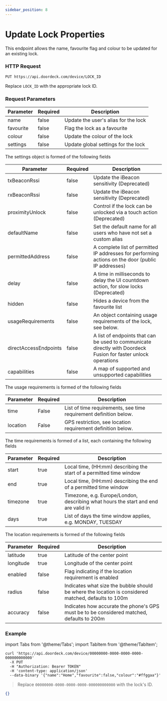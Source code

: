 ```yaml
---
sidebar_position: 8
---
```


# Update Lock Properties

This endpoint allows the name, favourite flag and colour to be updated for an existing lock.

### HTTP Request

`PUT https://api.doordeck.com/device/LOCK_ID`

Replace `LOCK_ID` with the appropriate lock ID.

### Request Parameters

| Parameter | Required | Description                          |
|-----------|----------|--------------------------------------|
| name      | false    | Update the user's alias for the lock |
| favourite | false    | Flag the lock as a favourite         |
| colour    | false    | Update the colour of the lock        |
| settings  | false    | Update global settings for the lock  |

The settings object is formed of the following fields

| Parameter             | Required | Description                                                                                                    |
|-----------------------|----------|----------------------------------------------------------------------------------------------------------------|
| txBeaconRssi          | false    | Update the iBeacon sensitivity (Deprecated)                                                                    |
| rxBeaconRssi          | false    | Update the iBeacon sensitivity (Deprecated)                                                                    |
| proximityUnlock       | false    | Control if the lock can be unlocked via a touch action (Deprecated)                                            |
| defaultName           | false    | Set the default name for all users who have not set a custom alias                                             |
| permittedAddress      | false    | A complete list of permitted IP addresses for performing actions on the door (public IP addresses)             |
| delay                 | false    | A time in milliseconds to delay the UI countdown action, for slow locks (Deprecated)                           |
| hidden                | false    | Hides a device from the favourite list                                                                         |
| usageRequirements     | false    | An object containing usage requirements of the lock, see below.                                                |
| directAccessEndpoints | false    | A list of endpoints that can be used to communicate directly with Doordeck Fusion for faster unlock operations |
| capabilities          | false    | A map of supported and unsupported capabilities                                                                |

The usage requirements is formed of the following fields

| Parameter | Required | Description                                                       |
|-----------|----------|-------------------------------------------------------------------|
| time      | False    | List of time requirements, see time requirement definition below. |
| location  | False    | GPS restriction, see location requirement definition below.       |

The time requirements is formed of a list, each containing the following fields

| Parameter | Required | Description                                                                        |
|-----------|----------|------------------------------------------------------------------------------------|
| start     | true     | Local time, (HH:mm) describing the start of a permitted time window                |
| end       | true     | Local time, (HH:mm) describing the end of a permitted time window                  |
| timezone  | true     | Timezone, e.g. Europe/London, describing what hours the start and end are valid in |
| days      | true     | List of days the time window applies, e.g. MONDAY, TUESDAY                         |

The location requirements is formed of the following fields

| Parameter | Required | Description                                                                                         |
|-----------|----------|-----------------------------------------------------------------------------------------------------|
| latitude  | true     | Latitude of the center point                                                                        |
| longitude | true     | Longitude of the center point                                                                       |
| enabled   | false    | Flag indicating if the location requirement is enabled                                              |
| radius    | false    | Indicates what size the bubble should be where the location is considered matched, defaults to 100m |
| accuracy  | false    | Indicates how accurate the phone's GPS must be to be considered matched, defaults to 200m           |

### Example

import Tabs from '@theme/Tabs';
import TabItem from '@theme/TabItem';

<Tabs>
<TabItem value="shell" label="Request">

```shell title="CURL"
curl 'https://api.doordeck.com/device/00000000-0000-0000-0000-000000000000'
  -X PUT
  -H "Authorization: Bearer TOKEN"
  -H 'content-type: application/json'
  --data-binary '{"name":"Home","favourite":false,"colour":"#ffggaa"}'
```

> Replace `00000000-0000-0000-0000-000000000000` with the lock's ID.

</TabItem>
<TabItem value="json" label="Response">

```json title="JSON"
{}
```

</TabItem>
</Tabs>
